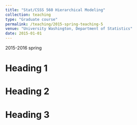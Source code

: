 ```yaml
---
title: "Stat/CSSS 560 Hierarchical Modeling"
collection: teaching
type: "Graduate course"
permalink: /teaching/2015-spring-teaching-5
venue: "University Washington, Department of Statistics"
date: 2015-01-01
---
```

2015-2016 spring

Heading 1
======

Heading 2
======

Heading 3
======
